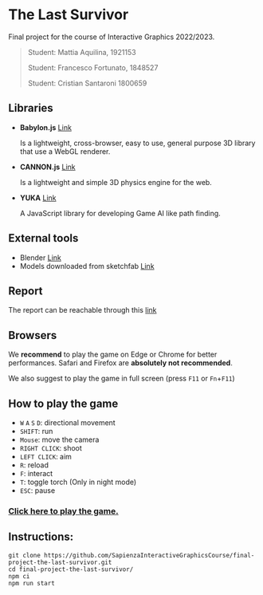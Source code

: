# The Last Survivor

Final project for the course of Interactive Graphics 2022/2023.

>Student: Mattia Aquilina, 1921153
>
>Student: Francesco Fortunato, 1848527
>
>Student: Cristian Santaroni 1800659

## Libraries

-   **Babylon.js** [Link](https://www.babylonjs.com/)

    Is a lightweight, cross-browser, easy to use, general purpose 3D library that use a WebGL renderer.

-   **CANNON.js** [Link](https://schteppe.github.io/cannon.js/)

    Is a lightweight and simple 3D physics engine for the web.
    
-   **YUKA**  [Link](https://mugen87.github.io/yuka/)

    A JavaScript library for developing Game AI like path finding.

## External tools

-   Blender [Link](https://www.blender.org/)
-   Models downloaded from sketchfab [Link](https://sketchfab.com/)

## Report

The report can be reachable through this [link](./doc/Final_Project_Report_TheLastSurvivor.pdf)

## Browsers

We **recommend** to play the game on Edge or Chrome for better performances. Safari and Firefox are **absolutely not recommended**.

We also suggest to play the game in full screen (press `F11` or `Fn`+`F11`)

## How to play the game

- `W` `A` `S` `D`: directional movement
- `SHIFT`: run
- `Mouse`: move the camera
- `RIGHT CLICK`: shoot
- `LEFT CLICK`: aim
- `R`: reload 
- `F`: interact 
- `T`: toggle torch (Only in night mode) 
- `ESC`: pause

</details>

### [Click here to play the game.](https://sapienzainteractivegraphicscourse.github.io/final-project-the-last-survivor/)

## Instructions:

```
git clone https://github.com/SapienzaInteractiveGraphicsCourse/final-project-the-last-survivor.git
cd final-project-the-last-survivor/
npm ci
npm run start
```
